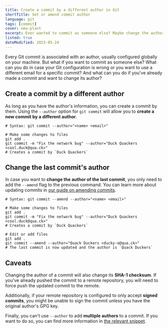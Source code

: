 ```yaml
---
title: Create a commit by a different author in Git
shortTitle: Set or amend commit author
language: git
tags: [commit]
cover: new-plant
excerpt: Ever wanted to commit as someone else? Maybe change the author of an existing commit? Here's how.
listed: true
dateModified: 2023-05-24
---
```


Every Git commit is associated with an author, usually configured globally on your machine. But what if you want to commit as someone else? What can you do in case your Git configuration is wrong or you want to use a different email for a specific commit? And what can you do if you've already made a commit and want to change its author?

## Create a commit by a different author

As long as you have the author's information, you can create a commit by them. Using the `--author` option for `git commit` will allow you to **create a new commit by a different author**.

```shell
# Syntax: git commit --author="<name> <email>"

# Make some changes to files
git add .
git commit -m "Fix the network bug" --author="Duck Quackers <cool.duck@qua.ck>"
# Creates a commit by `Duck Quackers`
```

## Change the last commit's author

In case you want to **change the author of the last commit**, you only need to add the `--amend` flag to the previous command. You can learn more about updating commits in [our guide on amending commits](/git/s/update-commit-message-or-contents).

```shell
# Syntax: git commit --amend --author="<name> <email>"

# Make some changes to files
git add .
git commit -m "Fix the network bug" --author="Duck Quackers <cool.duck@qua.ck>"
# Creates a commit by `Duck Quackers`

# Edit or add files
git add .
git commit --amend --author="Quack Duckers <ducky-o@qua.ck>"
# The last commit is now updated and the author is `Quack Duckers`
```

## Caveats

Changing the author of a commit will also change its **SHA-1 checksum**. If you've already pushed the commit to a remote repository, you will need to force push the updated commit to the remote.

Additionally, if your remote repository is configured to only accept **signed commits**, you might be unable to sign the commit unless you have the original author's GPG key.

Finally, you can't use `--author` to add **multiple authors** to a commit. If you want to do so, you can find more information in [the relevant snippet](/git/s/github-co-authors).
